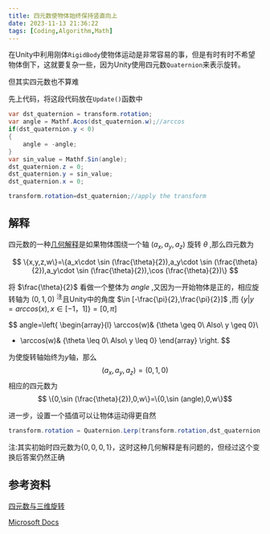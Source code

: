 ```yaml
---
title: 四元数使物体始终保持竖直向上
date: 2023-11-13 21:36:22
tags: [Coding,Algorithm,Math]
---
```

在Unity中利用刚体`RigidBody`使物体运动是非常容易的事，但是有时有时不希望物体倒下，这就要复杂一些，因为Unity使用四元数`Quaternion`来表示旋转。

但其实四元数也不算难

先上代码，将这段代码放在`Update()`函数中
<!--more-->
```c#
var dst_quaternion = transform.rotation;
var angle = Mathf.Acos(dst_quaternion.w);//arccos
if(dst_quaternion.y < 0)
{
    angle = -angle;
}
var sin_value = Mathf.Sin(angle);
dst_quaternion.z = 0;
dst_quaternion.y = sin_value;
dst_quaternion.x = 0;

transform.rotation=dst_quaternion;//apply the transform
```
## 解释
四元数的一种[几何解释](https://learn.microsoft.com/en-us/dotnet/maui/platform-integration/device/sensors?tabs=windows#orientation)是如果物体围绕一个轴 $(a_x,a_y,a_z)$ 旋转 $\theta$ ,那么四元数为


$$
\{x,y,z,w\}=\{a_x\cdot \sin (\frac{\theta}{2}),a_y\cdot \sin (\frac{\theta}{2}),a_y\cdot \sin (\frac{\theta}{2}),\cos (\frac{\theta}{2})\}
$$


将 $\frac{\theta}{2}$ 看做一个整体为 $angle$ ,又因为一开始物体是正的，相应旋转轴为 $(0,1,0)$ <sup>注</sup>且Unity中的角度 $\in [-\frac{\pi}{2},\frac{\pi}{2}]$ ,而 $\{y|y=arccos(x),x \in [-1，1]\} = [0,\pi]$ 


$$
angle=\left\{
\begin{array}{l}
\arccos(w)& {\theta \geq 0\ Also\ y \geq 0}\\
- \arccos(w)& {\theta \leq 0\ Also\ y \leq 0}
\end{array} \right. 
$$



为使旋转轴始终为$y$轴，那么
$$(a_x,a_y,a_z)=(0,1,0)$$
相应的四元数为
$$ \{0,\sin (\frac{\theta}{2}),0,w\}=\{0,\sin (angle),0,w\}$$

进一步，设置一个插值可以让物体运动得更自然
```csharp
transform.rotation = Quaternion.Lerp(transform.rotation,dst_quaternion,Time.deltaTime*4);
```

注:其实初始时四元数为$\{0,0,0,1\}$，这时这种几何解释是有问题的，但经过这个变换后答案仍然正确
## 参考资料

[四元数与三维旋转](https://github.com/Krasjet/quaternion)

[Microsoft Docs](https://learn.microsoft.com/en-us/dotnet/maui/platform-integration/device/sensors?tabs=windows#orientation)